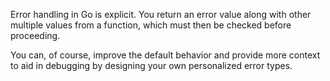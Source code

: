 Error handling in Go is explicit. You return an error value along with other multiple values from a function, which must then be checked before proceeding. 

You can, of course, improve the default behavior and provide more context to aid in debugging by designing your own personalized error types. 